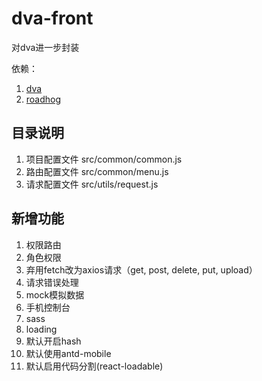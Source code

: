 # dva-front
对dva进一步封装

依赖：
1. [dva](https://dvajs.com/)
2. [roadhog](https://github.com/sorrycc/roadhog)

## 目录说明
1. 项目配置文件 src/common/common.js
2. 路由配置文件 src/common/menu.js
3. 请求配置文件 src/utils/request.js

## 新增功能
1. 权限路由
2. 角色权限
3. 弃用fetch改为axios请求（get, post, delete, put, upload）
4. 请求错误处理
5. mock模拟数据
6. 手机控制台
7. sass
8. loading
9. 默认开启hash
10. 默认使用antd-mobile
11. 默认启用代码分割(react-loadable)
